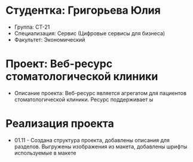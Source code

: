 # Студентка: Григорьева Юлия
- Группа: СТ-21
- Специализация: Сервис (Цифровые сервисы для бизнеса)
- Факультет: Экономический

# Проект: Веб-ресурс стоматологической клиники 
- Описание проекта: Веб-ресурс является агрегатом для пациентов стоматологической клиники. Ресурс поддерживает ы

# Реализация проекта 
- 01.11 - Создана структура проекта, добавлены описания для разделов. Выгружены изображения из макета, добавлены шрифты используемые в макете